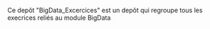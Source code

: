 Ce depôt "BigData_Excercices" est un depôt qui regroupe tous les execrices reliés au module BigData 
